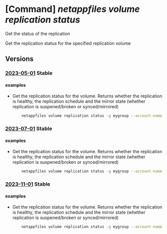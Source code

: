 # [Command] _netappfiles volume replication status_

Get the status of the replication

Get the replication status for the specified replication volume

## Versions

### [2023-05-01](/Resources/mgmt-plane/L3N1YnNjcmlwdGlvbnMve30vcmVzb3VyY2Vncm91cHMve30vcHJvdmlkZXJzL21pY3Jvc29mdC5uZXRhcHAvbmV0YXBwYWNjb3VudHMve30vY2FwYWNpdHlwb29scy97fS92b2x1bWVzL3t9L3JlcGxpY2F0aW9uc3RhdHVz/2023-05-01.xml) **Stable**

<!-- mgmt-plane /subscriptions/{}/resourcegroups/{}/providers/microsoft.netapp/netappaccounts/{}/capacitypools/{}/volumes/{}/replicationstatus 2023-05-01 -->

#### examples

- Get the replication status for the volume. Returns whether the replication is healthy, the replication schedule and the mirror state (whether replication is suspened/broken or synced/mirrored)
    ```bash
        netappfiles volume replication status -g mygroup --account-name myaccname --pool-name mypoolname --name mydestinationvolname
    ```

### [2023-07-01](/Resources/mgmt-plane/L3N1YnNjcmlwdGlvbnMve30vcmVzb3VyY2Vncm91cHMve30vcHJvdmlkZXJzL21pY3Jvc29mdC5uZXRhcHAvbmV0YXBwYWNjb3VudHMve30vY2FwYWNpdHlwb29scy97fS92b2x1bWVzL3t9L3JlcGxpY2F0aW9uc3RhdHVz/2023-07-01.xml) **Stable**

<!-- mgmt-plane /subscriptions/{}/resourcegroups/{}/providers/microsoft.netapp/netappaccounts/{}/capacitypools/{}/volumes/{}/replicationstatus 2023-07-01 -->

#### examples

- Get the replication status for the volume. Returns whether the replication is healthy, the replication schedule and the mirror state (whether replication is suspened/broken or synced/mirrored)
    ```bash
        netappfiles volume replication status -g mygroup --account-name myaccname --pool-name mypoolname --name mydestinationvolname
    ```

### [2023-11-01](/Resources/mgmt-plane/L3N1YnNjcmlwdGlvbnMve30vcmVzb3VyY2Vncm91cHMve30vcHJvdmlkZXJzL21pY3Jvc29mdC5uZXRhcHAvbmV0YXBwYWNjb3VudHMve30vY2FwYWNpdHlwb29scy97fS92b2x1bWVzL3t9L3JlcGxpY2F0aW9uc3RhdHVz/2023-11-01.xml) **Stable**

<!-- mgmt-plane /subscriptions/{}/resourcegroups/{}/providers/microsoft.netapp/netappaccounts/{}/capacitypools/{}/volumes/{}/replicationstatus 2023-11-01 -->

#### examples

- Get the replication status for the volume. Returns whether the replication is healthy, the replication schedule and the mirror state (whether replication is suspened/broken or synced/mirrored)
    ```bash
        netappfiles volume replication status -g mygroup --account-name myaccname --pool-name mypoolname --name mydestinationvolname
    ```
